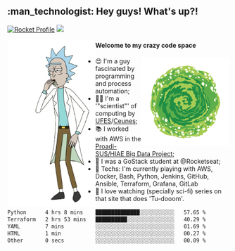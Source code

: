 
<h2> :man_technologist: Hey guys! What's up?!</h2>
                                                                         
[![Rocket Profile](https://img.shields.io/static/v1?label=Rocketseat&message=Profile&colorA=purple&color=black&logo=Rocket&logoColor=white)](https://app.rocketseat.com.br/me/elyabe)
<a href="https://www.linkedin.com/in/elyabe/"><img src="https://img.shields.io/badge/LinkedIn-informational?logo=linkedin"/></a>

<img align='left' src="https://raw.githubusercontent.com/Elyabe/Elyabe/master/images/rick-dancing.gif" width='200'>

                       
#### Welcome to my crazy code space 
<img align='right' src="https://raw.githubusercontent.com/Elyabe/elyabe/master/images/portal-3.gif" width='200'>

- :heart_eyes: I'm a guy fascinated by programming and process automation; 
- :office_worker: I'm a '"scientist"' of computing by [UFES](http://ufes.br)/[Ceunes](http://ceunes.ufes.br);
- :books: I worked with AWS in the [Proadi-SUS/HIAE Big Data Project](https://hospitais.proadi-sus.org.br/projetos/24/big-data);
- :rocket: I was a GoStack student at @Rocketseat;
- :green_heart: Techs: I'm currently playing with AWS, Docker, Bash, Python, Jenkins, GitHub, Ansible, Terraform, Grafana, GitLab
- :movie_camera: I love watching (specially sci-fi) series on that site that does 'Tu-dooom'.

<!--START_SECTION:waka-->
```text
Python      4 hrs 8 mins    ██████████████░░░░░░░░░░░   57.65 % 
Terraform   2 hrs 53 mins   ██████████░░░░░░░░░░░░░░░   40.29 % 
YAML        7 mins          ░░░░░░░░░░░░░░░░░░░░░░░░░   01.69 % 
HTML        1 min           ░░░░░░░░░░░░░░░░░░░░░░░░░   00.27 % 
Other       0 secs          ░░░░░░░░░░░░░░░░░░░░░░░░░   00.09 %
```
<!--END_SECTION:waka-->
